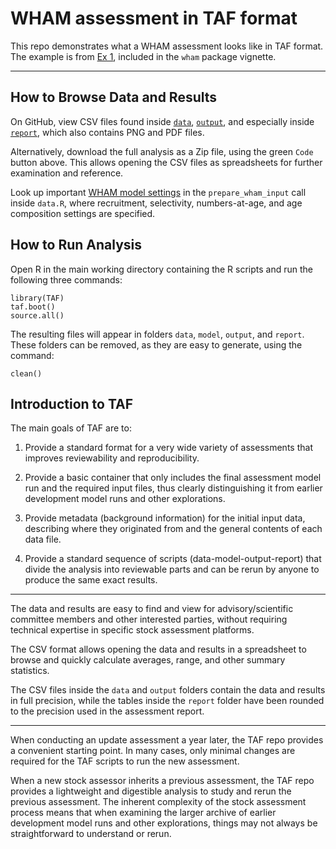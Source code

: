# WHAM assessment in TAF format

This repo demonstrates what a WHAM assessment looks like in TAF format. The
example is from [Ex
1](https://timjmiller.github.io/wham/articles/ex1_basics.html), included in the
`wham` package vignette.

---

## How to Browse Data and Results

On GitHub, view CSV files found inside [`data`](data), [`output`](output), and
especially inside [`report`](report), which also contains PNG and PDF files.

Alternatively, download the full analysis as a Zip file, using the green `Code`
button above. This allows opening the CSV files as spreadsheets for further
examination and reference.

Look up important [WHAM model
settings](https://github.com/arni-magnusson/wham-taf/blob/3e4c290/data.R#L18-L28)
in the `prepare_wham_input` call inside `data.R`, where recruitment,
selectivity, numbers-at-age, and age composition settings are specified.

## How to Run Analysis

Open R in the main working directory containing the R scripts and run the
following three commands:

```
library(TAF)
taf.boot()
source.all()
```

The resulting files will appear in folders `data`, `model`, `output`, and
`report`. These folders can be removed, as they are easy to generate, using the
command:

```
clean()
```

## Introduction to TAF

The main goals of TAF are to:

1. Provide a standard format for a very wide variety of assessments that
   improves reviewability and reproducibility.

2. Provide a basic container that only includes the final assessment model run
   and the required input files, thus clearly distinguishing it from earlier
   development model runs and other explorations.

3. Provide metadata (background information) for the initial input data,
   describing where they originated from and the general contents of each data
   file.

4. Provide a standard sequence of scripts (data-model-output-report) that divide
   the analysis into reviewable parts and can be rerun by anyone to produce the
   same exact results.

---

The data and results are easy to find and view for advisory/scientific committee
members and other interested parties, without requiring technical expertise in
specific stock assessment platforms.

The CSV format allows opening the data and results in a spreadsheet to browse
and quickly calculate averages, range, and other summary statistics.

The CSV files inside the `data` and `output` folders contain the data and
results in full precision, while the tables inside the `report` folder have been
rounded to the precision used in the assessment report.

---

When conducting an update assessment a year later, the TAF repo provides a
convenient starting point. In many cases, only minimal changes are required for
the TAF scripts to run the new assessment.

When a new stock assessor inherits a previous assessment, the TAF repo provides
a lightweight and digestible analysis to study and rerun the previous
assessment. The inherent complexity of the stock assessment process means that
when examining the larger archive of earlier development model runs and other
explorations, things may not always be straightforward to understand or rerun.
